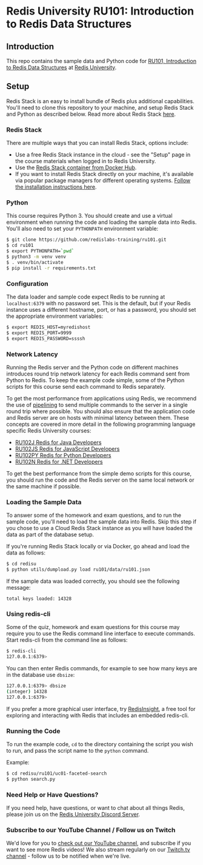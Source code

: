 # Redis University RU101: Introduction to Redis Data Structures

## Introduction

This repo contains the sample data and Python code for [RU101, Introduction to Redis Data Structures](https://university.redis.com/courses/ru101/) at [Redis University](https://university.redis.com/).

## Setup

Redis Stack is an easy to install bundle of Redis plus additional capabilities.  You'll need to clone this repository to your machine, and setup Redis Stack and Python as described below. Read more about Redis Stack [here](https://redis.io/docs/stack/get-started/).

### Redis Stack

There are multiple ways that you can install Redis Stack, options include:

* Use a free Redis Stack instance in the cloud - see the "Setup" page in the course materials when logged in to Redis University.
* Use the [Redis Stack container from Docker Hub](https://hub.docker.com/r/redis/redis-stack).
* If you want to install Redis Stack directly on your machine, it's available via popular package managers for different operating systems.  [Follow the installation instructions here](https://redis.io/docs/stack/get-started/install/).

### Python

This course requires Python 3.  You should create and use a virtual environment when running the code and loading the sample data into Redis.  You'll also need to set your `PYTHONPATH` environment variable:

```bash
$ git clone https://github.com/redislabs-training/ru101.git
$ cd ru101
$ export PYTHONPATH=`pwd`
$ python3 -m venv venv
$ . venv/bin/activate
$ pip install -r requirements.txt
```

### Configuration

The data loader and sample code expect Redis to be running at `localhost:6379` with no password set.  This is the default, but if your Redis instance uses a different hostname, port, or has a password, you should set the appropriate environment variables:

```bash
$ export REDIS_HOST=myredishost
$ export REDIS_PORT=9999
$ export REDIS_PASSWORD=ssssh
```

### Network Latency

Running the Redis server and the Python code on different machines introduces round trip network latency for each Redis command sent from Python to Redis. To keep the example code simple, some of the Python scripts for this course send each command to Redis separately. 

To get the most performance from applications using Redis, we recommend the use of [pipelining](https://redis.io/topics/pipelining) to send multiple commands to the server in a single round trip where possible. You should also ensure that the application code and Redis server are on hosts with minimal latency between them. These concepts are covered in more detail in the following programming language specific Redis University courses:

* [RU102J Redis for Java Developers](https://university.redis.com/courses/ru102j/)
* [RU102JS Redis for JavaScript Developers](https://university.redis.com/courses/ru102js/)
* [RU102PY Redis for Python Developers](https://university.redis.com/courses/ru102py/)
* [RU102N Redis for .NET Developers](https://university.redis.com/courses/ru102n/)

To get the best performance from the simple demo scripts for this course, you should run the code and the Redis server on the same local network or the same machine if possible.

### Loading the Sample Data

To answer some of the homework and exam questions, and to run the sample code, you'll need to load the sample data into Redis.  Skip this step if you chose to use a Cloud Redis Stack instance as you will have loaded the data as part of the database setup.

If you're running Redis Stack locally or via Docker, go ahead and load the data as follows:

```bash
$ cd redisu
$ python utils/dumpload.py load ru101/data/ru101.json
```

If the sample data was loaded correctly, you should see the following message:

```
total keys loaded: 14328
```

### Using redis-cli

Some of the quiz, homework and exam questions for this course may require you to use the Redis command line interface to execute commands.  Start redis-cli from the command line as follows:

```bash
$ redis-cli
127.0.0.1:6379>
```

You can then enter Redis commands, for example to see how many keys are in the database use `dbsize`:

```bash
127.0.0.1:6379> dbsize
(integer) 14328
127.0.0.1:6379>
```

If you prefer a more graphical user interface, try [RedisInsight](https://redis.com/redis-enterprise/redis-insight/), a free tool for exploring and interacting with Redis that includes an embedded redis-cli.

### Running the Code

To run the example code, `cd` to the directory containing the script you wish to run, and pass the script name to the `python` command.

Example:

```bash
$ cd redisu/ru101/uc01-faceted-search
$ python search.py
```

### Need Help or Have Questions?

If you need help, have questions, or want to chat about all things Redis, please join us on the [Redis University Discord Server](https://discord.gg/PxxqQg5).

### Subscribe to our YouTube Channel / Follow us on Twitch

We'd love for you to [check out our YouTube channel](https://youtube.com/redisinc), and subscribe if you want to see more Redis videos!  We also stream regularly on our [Twitch.tv channel](https://www.twitch.tv/redisinc) - follow us to be notified when we're live.

